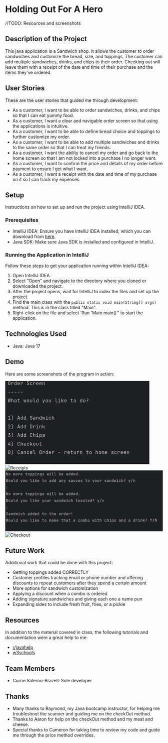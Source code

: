 # Holding Out For A Hero
//TODO: Resources and screenshots
## Description of the Project

This java application is a Sandwich shop. It allows the customer to order sandwiches and customize the bread, size, and toppings.
The customer can add multiple sandwiches, drinks, and chips to their order. Checking out will leave them with a receipt of the date
 and time of their purchase and the items they've ordered.

## User Stories

These are the user stories that guided me through development:

- As a customer, I want to be able to order sandwiches, drinks, and chips so that I can eat yummy food.
- As a customer, I want a clear and navigable order screen so that using the applications is intuitive.
- As a customer, I want to be able to define bread choice and toppings to further customize my order.
- As a customer, I want to be able to add multiple sandwiches and drinks to the same order so that I can treat my friends.
- As a customer, I want the ability to cancel my order and go back to the home screen so that I am not locked into a purchase I no longer want.
- As a customer, I want to confirm the price and details of my order before payment to ensure I get what I want.
- As a customer, I want a receipt with the date and time of my purchase on it so I can track my expenses.

## Setup

Instructions on how to set up and run the project using IntelliJ IDEA.

### Prerequisites

- IntelliJ IDEA: Ensure you have IntelliJ IDEA installed, which you can download from [here](https://www.jetbrains.com/idea/download/).
- Java SDK: Make sure Java SDK is installed and configured in IntelliJ.

### Running the Application in IntelliJ

Follow these steps to get your application running within IntelliJ IDEA:

1. Open IntelliJ IDEA.
2. Select "Open" and navigate to the directory where you cloned or downloaded the project.
3. After the project opens, wait for IntelliJ to index the files and set up the project.
4. Find the main class with the `public static void main(String[] args)` method. This is in the class titled "Main".
5. Right-click on the file and select 'Run 'Main.main()'' to start the application.

## Technologies Used

- Java: Java 17


## Demo

Here are some screenshots of the program in action:

![Order Menu](src/main/resources/ordermenu.png)
![Receipts](src/main/resources/addDeposit.png)
![Combo](src/main/resources/combo.png)
![Checkout](src/main/resources/ledgerMenu.png)


## Future Work

Additional work that could be done with this project:
- Getting toppings added CORRECTLY
- Customer profiles tracking email or phone number and offering discounts to repeat customers after they spend a certain amount
- More options for sandwich customization
- Applying a discount when a combo is ordered
- Adding signature sandwiches and giving each one a name pun
- Expanding sides to include fresh fruit, fries, or a pickle

## Resources

In addition to the material covered in class, the following tutorials and documentation were a great help to me:

- [r/javahelp](https://www.reddit.com/r/javahelp/?rdt=52340)
- [w3schools](https://www.w3schools.com/)


## Team Members

- Corrie Salerno-Brazell: Sole developer


## Thanks


- Many thanks to Raymond, my Java bootcamp instructor, for helping me troubleshoot the scanner and guiding me on the checkOut method.
- Thanks to Aaron for help on the checkOut method and my meat and cheese.
- Special thanks to Cameron for taking time to review my code and guide me through the price method overrides.